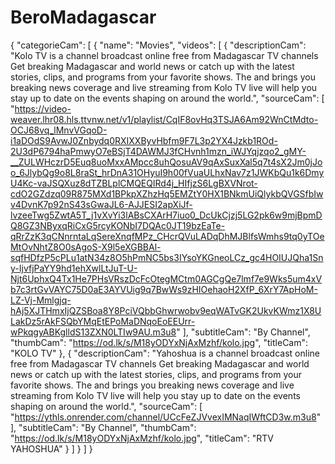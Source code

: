# BeroMadagascar
{
"categorieCam": [
{
"name": "Movies",
"videos": [
{
"descriptionCam": "Kolo TV is a channel broadcast online free from Madagascar TV channels Get breaking Madagascar and world news or catch up with the latest stories, clips, and programs from your favorite shows. The and brings you breaking news coverage and live streaming from Kolo TV live will help you stay up to date on the events shaping on around the world.",
"sourceCam": [
"https://video-weaver.lhr08.hls.ttvnw.net/v1/playlist/CqIF8ovHq3TSJA6Am92WnCtMdto-OCJ68vq_lMnvVGqoD-i1aDOdS9AvwJ0Znbydq0RXIXXByvHbfm9F7L3p2YX4Jzkb1ROd-2U3dP6794haPmwyO7eBSjT4DAWMJ3fCHvnh1mzn_iWJYqjzqo2_gMY-__ZULWHczrD5Euq8uoMxxAMpcc8uhQosuAV9qAxSuxXal5q7t4sX2Jm0jJoo_6JlybQg9o8L8raSt_hrDnA31OHyuI9h00fVuaULhxNav7z1JWKbQu1k6DmyU4Kc-vaJSQXuz8dTZBLplCMQEQlRd4j_HIfjzS6LgBXVNrot-cdO2GZdzq09R875MXd1BPkpXZhzHq5EMZtY0HX1BNkmUiQlykbQVGSfbIwv4DvnK7p92nS43sGwaJL6-AJJESI2apXiJf-lvzeeTwg5ZwtA5T_j1vXvYi3lABsCXArH7iuo0_DcUkCjzj5LG2pk6w9mjBpmDQ8GZ3NByxqRiCxG5rcyKONbI7DQAc0JT19bzEaTe-qRrZzK3qCNnrntaLqSereXnqfMPz_CHcrQVuLADqDhMJBlfsWmhs9tq0yTOeMtOvNhtZ8O0sAgoS-X9l5eXGBBAl-sqfHDfzP5cPLu1atN34z8O5hPmNC5bs3IYsoYKGneoLCz_gc4HOIUJQha1Sny-IjvfjPaYY9hd1ehXwlLtJuT-U-Njt6UphxQ4Tx1He7PHsVRszDcFcOtegMCtm0AGCgQe7lmf7e9Wks5um4xVb7c3rtGvVAYC75D0aE3AYVUig9q7BwWs9zHIOehaoH2XfP_6XrY7ApHoM-LZ-Vj-Mmlgjq-hAj5XJTHmxIjQZSBoa8Y8PciVQbbGhwrwobv9eqWATvGK2UkvKWmz1X8ULakDz5rAkFSQbYMqEtEPoMaDNqoEoEEUrr-wPkqgyABKglldS13ZXN0LTIw9AU.m3u8"
],
"subtitleCam": "By Channel",
"thumbCam": "https://od.lk/s/M18yODYxNjAxMzhf/kolo.jpg",
"titleCam": "KOLO TV"
},
{
"descriptionCam": "Yahoshua is a channel broadcast online free from Madagascar TV channels Get breaking Madagascar and world news or catch up with the latest stories, clips, and programs from your favorite shows. The and brings you breaking news coverage and live streaming from Kolo TV live will help you stay up to date on the events shaping on around the world.",
"sourceCam": [
"https://ythls.onrender.com/channel/UCcFeZJVvexIMNaqIWftCD3w.m3u8"
],
"subtitleCam": "By Channel",
"thumbCam": "https://od.lk/s/M18yODYxNjAxMzhf/kolo.jpg",
"titleCam": "RTV YAHOSHUA"
}
]
}
]
}
